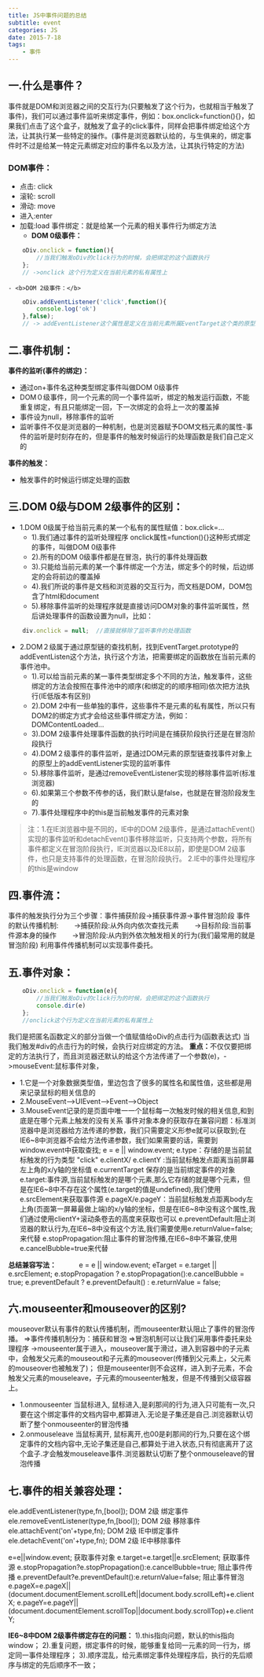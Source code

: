 ```yaml
---
title: JS中事件问题的总结
subtitle: event
categories: JS
date: 2015-7-18
tags:
    - 事件
---
```

## 一.什么是事件？
事件就是DOM和浏览器之间的交互行为(只要触发了这个行为，也就相当于触发了事件)，我们可以通过事件监听来绑定事件，例如：box.onclick=function(){}，如果我们点击了这个盒子，就触发了盒子的click事件，同样会把事件绑定给这个方法，让其执行某一些特定的操作。(事件是浏览器默认给的，与生俱来的，绑定事件时不过是给某一特定元素绑定对应的事件名以及方法，让其执行特定的方法)
### DOM事件：
+ 点击: click
+ 滚轮: scroll
+ 滑动: move
+ 进入:enter
+ 加载:load
事件绑定：就是给某一个元素的相关事件行为绑定方法
    -  <b>DOM 0级事件：</b>
```javascript
    oDiv.onclick = function(){
        //当我们触发oDiv的click行为的时候，会把绑定的这个函数执行
    };
    // ->onclick 这个行为定义在当前元素的私有属性上
```
    - <b>DOM 2级事件：</b>
```javascript
    oDiv.addEventListener('click',function(){
        console.log('ok')
    },false);
    // -> addEventListener这个属性是定义在当前元素所属EventTarget这个类的原型上的
```

## 二.事件机制：
<b>事件的监听(事件的绑定)：</b>
+ 通过on+事件名这种类型绑定事件叫做DOM 0级事件
+ DOM０级事件，同一个元素的同一个事件监听，绑定的触发运行函数，不能重复绑定，有且只能绑定一回，下一次绑定的会将上一次的覆盖掉
+ 事件设为null，移除事件的监听
+ 监听事件不仅是浏览器的一种机制，也是浏览器赋予DOM文档元素的属性-事件的监听是时刻存在的，但是事件的触发时候运行的处理函数是我们自己定义的

<b>事件的触发：</b>
+ 触发事件的时候运行绑定处理的函数

## 三.DOM 0级与DOM 2级事件的区别：
+ 1.DOM 0级属于给当前元素的某一个私有的属性赋值：box.click=...
    - 1).我们通过事件的监听处理程序 onclick属性=function(){}这种形式绑定的事件，叫做DOM 0级事件
    - 2).所有的DOM 0级事件都是在冒泡，执行的事件处理函数
    - 3).只能给当前元素的某一个事件绑定一个方法，绑定多个的时候，后边绑定的会将前边的覆盖掉
    - 4).我们所说的事件是文档和浏览器的交互行为，而文档是DOM，DOM包含了html和document
    - 5).移除事件监听的处理程序就是直接访问DOM对象的事件监听属性，然后讲处理事件的函数设置为null，比如：
```javascript
    div.onclick = null;  //直接就移除了监听事件的处理函数
```
+ 2.DOM２级属于通过原型链的查找机制，找到EventTarget.prototype的addEventListen这个方法，执行这个方法，把需要绑定的函数放在当前元素的事件池中。
    - 1).可以给当前元素的某一事件类型绑定多个不同的方法，触发事件，这些绑定的方法会按照在事件池中的顺序(和绑定的的顺序相同)依次把方法执行(IE低版本有区别)
    - 2).DOM 2中有一些单独的事件，这些事件不是元素的私有属性，所以只有DOM2的绑定方式才会给这些事件绑定方法，例如：DOMContentLoaded...
    - 3).DOM 2级事件处理事件函数的执行时间是在捕获阶段执行还是在冒泡阶段执行
    - 4).DOM２级事件的事件监听，是通过DOM元素的原型链查找事件对象上的原型上的addEventListener实现的监听事件
    - 5).移除事件监听，是通过removeEventListener实现的移除事件监听(标准浏览器)
    - 6).如果第三个参数不传参的话，我们默认是false，也就是在冒泡阶段发生的
    - 7).事件处理程序中的this是当前触发事件的元素对象
> 注：1.在IE浏览器中是不同的，IE中的DOM 2级事件，是通过attachEvent()实现的事件监听和detachEvent()事件移除监听，只支持两个参数，将所有事件都定义在冒泡阶段执行，IE浏览器以及IE8以前，即使是DOM 2级事件，也只是支持事件的处理函数，在冒泡阶段执行。
>    2.IE中的事件处理程序的this是window

## 四.事件流：
事件的触发执行分为三个步骤：事件捕获阶段->捕获事件源->事件冒泡阶段
事件的默认传播机制:
　　->捕获阶段:从外向内依次查找元素
　　->目标阶段:当前事件源本身的操作
　　->冒泡阶段:从内到外依次触发相关的行为(我们最常用的就是冒泡阶段)
利用事件传播机制可以实现事件委托。
 
## 五.事件对象：
```javascript
    oDiv.onclick = function(e){
        //当我们触发oDiv的click行为的时候，会把绑定的这个函数执行
        console.dir(e)
    };
    //onclick这个行为定义在当前元素的私有属性上
```
我们是把匿名函数定义的部分当做一个值赋值给oDiv的点击行为(函数表达式)
当我们触发#div的点击行为的时候，会执行对应绑定的方法。
<b>重点：</b>不仅仅要把绑定的方法执行了，而且浏览器还默认的给这个方法传递了一个参数(e)，->mouseEvent:鼠标事件对象，
+ 1.它是一个对象数据类型值，里边包含了很多的属性名和属性值，这些都是用来记录鼠标的相关信息的
+ 2.MouseEvent-->UIEvent-->Event-->Object
+ 3.MouseEvent记录的是页面中唯一一个鼠标每一次触发时候的相关信息,和到底是在哪个元素上触发的没有关系
事件对象本身的获取存在兼容问题：标准浏览器中是浏览器给方法传递的参数，我们只需要定义形参e就可以获取到;在IE6~8中浏览器不会给方法传递参数，我们如果需要的话，需要到window.event中获取查找;
e = e || window.event;
e.type：存储的是当前鼠标触发的行为类型 "click"
e.clientX/ e.clientY :当前鼠标触发点距离当前屏幕左上角的x/y轴的坐标值
e.currentTarget 保存的是当前绑定事件的对象
e.target:事件源,当前鼠标触发的是哪个元素,那么它存储的就是哪个元素，但是在IE6~8中不存在这个属性(e.target的值是undefined),我们使用e.srcElement来获取事件源
e.pageX/e.pageY：当前鼠标触发点距离body左上角(页面第一屏幕最做上端)的x/y轴的坐标，但是在IE6~8中没有这个属性,我们通过使用clientY+滚动条卷去的高度来获取也可以
e.preventDefault:阻止浏览器的默认行为,在IE6~8中没有这个方法,我们需要使用e.returnValue=false;来代替
e.stopPropagation:阻止事件的冒泡传播,在IE6~8中不兼容,使用e.cancelBubble=true来代替

<b>总结兼容写法：</b>　　　
e = e || window.event; 
eTarget = e.target || e.srcElement;
e.stopPropagation ? e.stopPropagation():e.cancelBubble = true;
e.preventDefault ? e.preventDefault() : e.returnValue = false;

## 六.mouseenter和mouseover的区别?
mouseover默认有事件的默认传播机制，而mouseenter默认阻止了事件的冒泡传播。
=>事件传播机制分为：捕获和冒泡
=>冒泡机制可以让我们采用事件委托来处理程序
->mouseenter属于进入，mouseover属于滑过，进入到容器中的子元素中，会触发父元素的mouseout和子元素的mouseover(传播到父元素上，父元素的mouseover也被触发了)；
但是mouseenter则不会这样，进入到子元素，不会触发父元素的mouseleave，子元素的mouseenter触发，但是不传播到父级容器上。
+ 1.onmouseenter 当鼠标进入, 鼠标进入,是刹那间的行为,进入只可能有一次,只要在这个绑定事件的文档内容中,都算进入.无论是子集还是自己.浏览器默认切断了整个onmouseenter的冒泡传播
+ 2.onmouseleave 当鼠标离开, 鼠标离开,也00是刹那间的行为,只要在这个绑定事件的文档内容中,无论子集还是自己,都算处于进入状态,只有彻底离开了这个盒子.才会触发mouseleave事件.浏览器默认切断了整个onmouseleave的冒泡传播

## 七.事件的相关兼容处理：
ele.addEventListener(type,fn,[bool]);  DOM 2级 绑定事件
ele.removeEventListener(type,fn,[bool]);   DOM 2级 移除事件
ele.attachEvent('on'+type,fn);   DOM 2级 IE中绑定事件
ele.detachEvent('on'+type,fn); DOM 2级 IE中移除事件

e=e||window.event;  获取事件对象
e.target=e.target||e.srcElement;  获取事件源
e.stopPropagation?e.stopPropagation():e.cancelBubble=true;  阻止事件传播
e.preventDefault?e.preventDefault():e.returnValue=false;  阻止事件冒泡
e.pageX=e.pageX||(document.documentElement.scrollLeft||document.body.scrollLeft)+e.clientX;
e.pageY=e.pageY||(document.documentElement.scrollTop||document.body.scrollTop)+e.clientY;

<b>IE6~8中DOM 2级事件绑定存在的问题：</b>
1).this指向问题，默认的this指向window；
2).重复问题，绑定事件的时候，能够重复给同一元素的同一行为，绑定同一事件处理程序；
3).顺序混乱，给元素绑定事件处理程序后，执行的先后顺序与绑定的先后顺序不一致；
